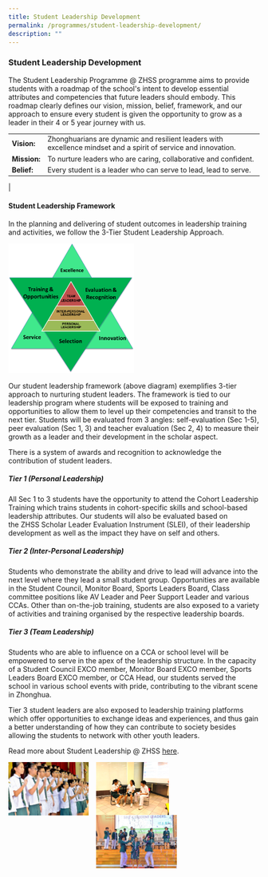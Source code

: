 ```yaml
---
title: Student Leadership Development
permalink: /programmes/student-leadership-development/
description: ""
---
```

### **Student Leadership Development**
The Student Leadership Programme @ ZHSS programme aims to provide students with a roadmap of the school's intent to develop essential attributes and competencies that future leaders should embody. This roadmap clearly defines our vision, mission, belief, framework, and our approach to ensure every student is given the opportunity to grow as a leader in their 4 or 5 year journey with us.

|  |  |
|---|---|
| **Vision:** | Zhonghuarians are dynamic and resilient leaders with excellence mindset and a spirit of service and innovation. |
| **Mission:** | To nurture leaders who are caring, collaborative and confident. |
| **Belief:** | Every student is a leader who can serve to lead, lead to serve. |
|

#### **Student Leadership Framework**
In the planning and delivering of student outcomes in leadership training and activities, we follow the 3-Tier Student Leadership Approach.

<img src="/images/sl1.png" style="width:50%">

Our student leadership framework (above diagram) exemplifies 3-tier approach to nurturing student leaders. The framework is tied to our leadership program where students will be exposed to training and opportunities to allow them to level up their competencies and transit to the next tier. Students will be evaluated from 3 angles: self-evaluation (Sec 1-5), peer evaluation (Sec 1, 3) and teacher evaluation (Sec 2, 4) to measure their growth as a leader and their development in the scholar aspect.

There is a system of awards and recognition to acknowledge the contribution of student leaders.

##### **Tier 1 (Personal Leadership)**
All Sec 1 to 3 students have the opportunity to attend the Cohort Leadership Training which trains students in cohort-specific skills and school-based leadership attributes. Our students will also be evaluated based on the ZHSS Scholar Leader Evaluation Instrument (SLEI), of their leadership development as well as the impact they have on self and others.

##### **Tier 2 (Inter-Personal Leadership)**
Students who demonstrate the ability and drive to lead will advance into the next level where they lead a small student group. Opportunities are available in the Student Council, Monitor Board, Sports Leaders Board, Class committee positions like AV Leader and Peer Support Leader and various CCAs. Other than on-the-job training, students are also exposed to a variety of activities and training organised by the respective leadership boards.

##### **Tier 3 (Team Leadership)**
Students who are able to influence on a CCA or school level will be empowered to serve in the apex of the leadership structure. In the capacity of a Student Council EXCO member, Monitor Board EXCO member, Sports Leaders Board EXCO member, or CCA Head, our students served the school in various school events with pride, contributing to the vibrant scene in Zhonghua.

Tier 3 student leaders are also exposed to leadership training platforms which offer opportunities to exchange ideas and experiences, and thus gain a better understanding of how they can contribute to society besides allowing the students to network with other youth leaders.

Read more about Student Leadership @ ZHSS [here](https://staging.d1ph2u5puaqsvh.amplifyapp.com/departments/student-development/student-leadership/).

<img src="/images/sl2.jpg" style="width:32%;margin-right:15px;" align = "left">
<img src="/images/sl3.png" style="width:29%;margin-right:15px;" align = "left">
<img src="/images/sl4.jpg" style="width:32%;margin-right:15px;" align = "left">
